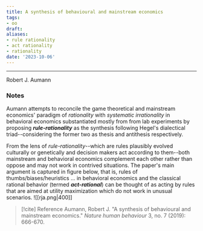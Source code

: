 ```yaml
---
title: A synthesis of behavioural and mainstream economics
tags:
- oo
draft: 
aliases:
- rule rationality
- act rationality
- rationality
date: '2023-10-06'
---
```

---
Robert J. Aumann

### Notes
Aumann attempts to reconcile the game theoretical and mainstream economics' paradigm of _rationality_ with _systematic irrationality_ in behavioral economics substantiated mostly from from lab experiments by proposing **_rule-rationality_** as the synthesis following Hegel's dialectical triad--considering the former two as thesis and antithesis respectively. 

From the lens of _rule-rationality_--which are rules plausibly evolved culturally or genetically and decision makers act according to them--both mainstream and behavioral economics complement each other rather than oppose and may not work in contrived situations. The paper's main argument is captured in figure below, that is, rules of thumbs/biases/heuristics ... in behavioral economics and the classical rational behavior (termed _**act-rational**_) can be thought of as acting by rules that are aimed at utility maximization which do not work in unusual scenarios.
![[rja.png|400]]

> [!cite] Reference
> Aumann, Robert J. "A synthesis of behavioural and mainstream economics." _Nature human behaviour_ 3, no. 7 (2019): 666-670.


